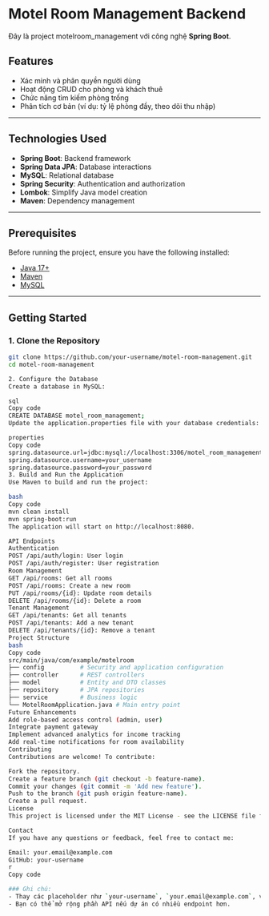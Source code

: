 # Motel Room Management Backend

Đây là project motelroom_management với công nghệ **Spring Boot**.

## Features

- Xác minh và phân quyền người dùng
- Hoạt động CRUD cho phòng và khách thuê
- Chức năng tìm kiếm phòng trống
- Phân tích cơ bản (ví dụ: tỷ lệ phòng đầy, theo dõi thu nhập)

---

## Technologies Used

- **Spring Boot**: Backend framework
- **Spring Data JPA**: Database interactions
- **MySQL**: Relational database
- **Spring Security**: Authentication and authorization
- **Lombok**: Simplify Java model creation
- **Maven**: Dependency management

---

## Prerequisites

Before running the project, ensure you have the following installed:

- [Java 17+](https://www.oracle.com/java/technologies/javase-jdk17-downloads.html)
- [Maven](https://maven.apache.org/download.cgi)
- [MySQL](https://www.mysql.com/downloads/)

---

## Getting Started

### 1. Clone the Repository
```bash
git clone https://github.com/your-username/motel-room-management.git
cd motel-room-management

2. Configure the Database
Create a database in MySQL:

sql
Copy code
CREATE DATABASE motel_room_management;
Update the application.properties file with your database credentials:

properties
Copy code
spring.datasource.url=jdbc:mysql://localhost:3306/motel_room_management?useSSL=false&serverTimezone=UTC
spring.datasource.username=your_username
spring.datasource.password=your_password
3. Build and Run the Application
Use Maven to build and run the project:

bash
Copy code
mvn clean install
mvn spring-boot:run
The application will start on http://localhost:8080.

API Endpoints
Authentication
POST /api/auth/login: User login
POST /api/auth/register: User registration
Room Management
GET /api/rooms: Get all rooms
POST /api/rooms: Create a new room
PUT /api/rooms/{id}: Update room details
DELETE /api/rooms/{id}: Delete a room
Tenant Management
GET /api/tenants: Get all tenants
POST /api/tenants: Add a new tenant
DELETE /api/tenants/{id}: Remove a tenant
Project Structure
bash
Copy code
src/main/java/com/example/motelroom
├── config          # Security and application configuration
├── controller      # REST controllers
├── model           # Entity and DTO classes
├── repository      # JPA repositories
├── service         # Business logic
└── MotelRoomApplication.java # Main entry point
Future Enhancements
Add role-based access control (admin, user)
Integrate payment gateway
Implement advanced analytics for income tracking
Add real-time notifications for room availability
Contributing
Contributions are welcome! To contribute:

Fork the repository.
Create a feature branch (git checkout -b feature-name).
Commit your changes (git commit -m 'Add new feature').
Push to the branch (git push origin feature-name).
Create a pull request.
License
This project is licensed under the MIT License - see the LICENSE file for details.

Contact
If you have any questions or feedback, feel free to contact me:

Email: your.email@example.com
GitHub: your-username
r
Copy code

### Ghi chú:
- Thay các placeholder như `your-username`, `your.email@example.com`, và các thông tin tùy chỉnh để phù hợp với dự án thực tế.
- Bạn có thể mở rộng phần API nếu dự án có nhiều endpoint hơn.
